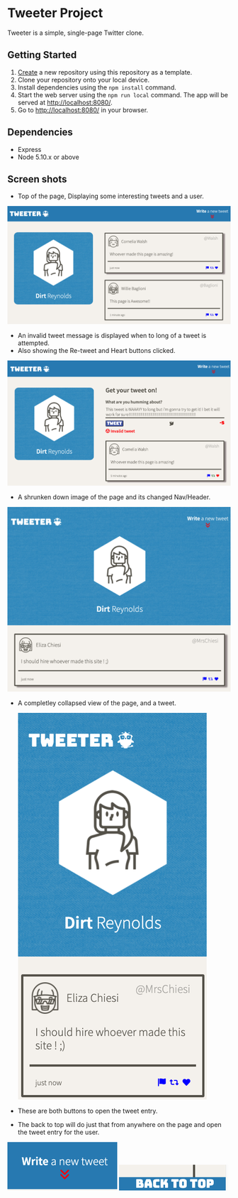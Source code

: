 # Tweeter Project

Tweeter is a simple, single-page Twitter clone.

## Getting Started

1. [Create](https://docs.github.com/en/repositories/creating-and-managing-repositories/creating-a-repository-from-a-template) a new repository using this repository as a template.
2. Clone your repository onto your local device.
3. Install dependencies using the `npm install` command.
4. Start the web server using the `npm run local` command. The app will be served at <http://localhost:8080/>.
5. Go to <http://localhost:8080/> in your browser.

## Dependencies

- Express
- Node 5.10.x or above

## Screen shots

- Top of the page, Displaying some interesting tweets and a user.

!["Top of page with closed tweet box"](https://github.com/caseytite/tweeter/blob/master/docs/Closed-tweet-entry.png?raw=true)

- An invalid tweet message is displayed when to long of a tweet is attempted.
- Also showing the Re-tweet and Heart buttons clicked.

!["Showing tweet entry box and an invalid tweet"](https://github.com/caseytite/tweeter/blob/master/docs/Invalid-tweet.png?raw=true)

- A shrunken down image of the page and its changed Nav/Header.

!["Shows page shrunken down"](https://github.com/caseytite/tweeter/blob/master/docs/Smaller-screen-page.png?raw=true)

- A completley collapsed view of the page, and a tweet.

  !["Shows page shrunken down even further"](https://github.com/caseytite/tweeter/blob/master/docs/Collapsed-to-of-page.png?raw=true)

- These are both buttons to open the tweet entry.
- The back to top will do just that from anywhere on the page and open the tweet entry for the user.

!["Shows button to open tweet entry box"](https://github.com/caseytite/tweeter/blob/master/docs/Open-write-new-tweet-button.png?raw=true)
!["Shows button to top of page"](https://github.com/caseytite/tweeter/blob/master/docs/Back-to-top-button.png?raw=true)
